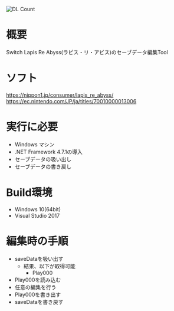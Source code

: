 ![DL Count](https://img.shields.io/github/downloads/turtle-insect/Lapis/total.svg)

# 概要
Switch Lapis Re Abyss(ラピス・リ・アビス)のセーブデータ編集Tool

# ソフト
https://nippon1.jp/consumer/lapis_re_abyss/  
https://ec.nintendo.com/JP/ja/titles/70010000013006

# 実行に必要
* Windows マシン
* .NET Framework 4.7.1の導入
* セーブデータの吸い出し
* セーブデータの書き戻し

# Build環境
* Windows 10(64bit)
* Visual Studio 2017

# 編集時の手順
* saveDataを吸い出す
   * 結果、以下が取得可能
      * Play000
* Play000を読み込む
* 任意の編集を行う
* Play000を書き出す
* saveDataを書き戻す
